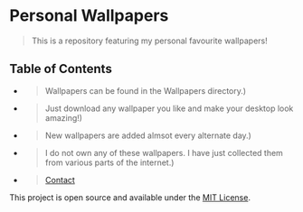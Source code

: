 # Personal Wallpapers
> This is a repository featuring my personal favourite wallpapers!



## Table of Contents
* >Wallpapers can be found in the Wallpapers directory.)
* >Just download any wallpaper you like and make your desktop look amazing!)
* >New wallpapers are added almsot every alternate day.)
* >I do not own any of these wallpapers. I have just collected them from various parts of the internet.)
* >[Contact](#code.relatrino@gmail.com)



This project is open source and available under the [MIT License](https://www.mit.edu/~amini/LICENSE.md).



